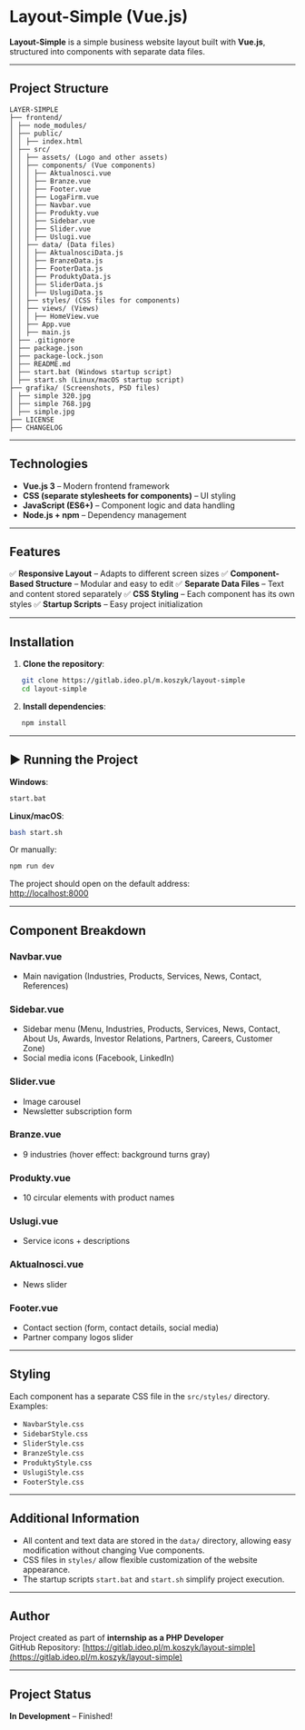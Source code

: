 # Layout-Simple (Vue.js)

**Layout-Simple** is a simple business website layout built with **Vue.js**, structured into components with separate data files.

---

## Project Structure

```
LAYER-SIMPLE
├── frontend/
│ ├── node_modules/
│ ├── public/
│ │ ├── index.html
│ ├── src/
│ │ ├── assets/ (Logo and other assets)
│ │ ├── components/ (Vue components)
│ │ │ ├── Aktualnosci.vue
│ │ │ ├── Branze.vue
│ │ │ ├── Footer.vue
│ │ │ ├── LogaFirm.vue
│ │ │ ├── Navbar.vue
│ │ │ ├── Produkty.vue
│ │ │ ├── Sidebar.vue
│ │ │ ├── Slider.vue
│ │ │ ├── Uslugi.vue
│ │ ├── data/ (Data files)
│ │ │ ├── AktualnosciData.js
│ │ │ ├── BranzeData.js
│ │ │ ├── FooterData.js
│ │ │ ├── ProduktyData.js
│ │ │ ├── SliderData.js
│ │ │ ├── UslugiData.js
│ │ ├── styles/ (CSS files for components)
│ │ ├── views/ (Views)
│ │ │ ├── HomeView.vue
│ │ ├── App.vue
│ │ ├── main.js
│ ├── .gitignore
│ ├── package.json
│ ├── package-lock.json
│ ├── README.md
│ ├── start.bat (Windows startup script)
│ ├── start.sh (Linux/macOS startup script)
├── grafika/ (Screenshots, PSD files)
│ ├── simple 320.jpg
│ ├── simple 768.jpg
│ ├── simple.jpg
├── LICENSE
├── CHANGELOG
```

---

## Technologies

- **Vue.js 3** – Modern frontend framework
- **CSS (separate stylesheets for components)** – UI styling
- **JavaScript (ES6+)** – Component logic and data handling
- **Node.js + npm** – Dependency management

---

## Features

✅ **Responsive Layout** – Adapts to different screen sizes
✅ **Component-Based Structure** – Modular and easy to edit
✅ **Separate Data Files** – Text and content stored separately
✅ **CSS Styling** – Each component has its own styles
✅ **Startup Scripts** – Easy project initialization

---

## Installation

1. **Clone the repository**:

```bash
   git clone https://gitlab.ideo.pl/m.koszyk/layout-simple
   cd layout-simple
```

2. **Install dependencies**:

```bash
   npm install
```

---

## ▶️ Running the Project

**Windows**:

```bash
start.bat
```

**Linux/macOS**:

```bash
bash start.sh
```

Or manually:

```bash
npm run dev
```

The project should open on the default address:  
[http://localhost:8000](http://localhost:8000)

---

## Component Breakdown

### **Navbar.vue**

- Main navigation (Industries, Products, Services, News, Contact, References)

### **Sidebar.vue**

- Sidebar menu (Menu, Industries, Products, Services, News, Contact, About Us, Awards, Investor Relations, Partners, Careers, Customer Zone)
- Social media icons (Facebook, LinkedIn)

### **Slider.vue**

- Image carousel
- Newsletter subscription form

### **Branze.vue**

- 9 industries (hover effect: background turns gray)

### **Produkty.vue**

- 10 circular elements with product names

### **Uslugi.vue**

- Service icons + descriptions

### **Aktualnosci.vue**

- News slider

### **Footer.vue**

- Contact section (form, contact details, social media)
- Partner company logos slider

---

## Styling

Each component has a separate CSS file in the `src/styles/` directory. Examples:

- `NavbarStyle.css`
- `SidebarStyle.css`
- `SliderStyle.css`
- `BranzeStyle.css`
- `ProduktyStyle.css`
- `UslugiStyle.css`
- `FooterStyle.css`

---

## Additional Information

- All content and text data are stored in the `data/` directory, allowing easy modification without changing Vue components.
- CSS files in `styles/` allow flexible customization of the website appearance.
- The startup scripts `start.bat` and `start.sh` simplify project execution.

---

## Author

Project created as part of **internship as a PHP Developer**  
GitHub Repository: [https://gitlab.ideo.pl/m.koszyk/layout-simple](https://gitlab.ideo.pl/m.koszyk/layout-simple)

---

## Project Status

**In Development** – Finished!
